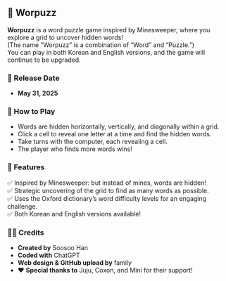 ## 🧩 Worpuzz  

**Worpuzz** is a word puzzle game inspired by Minesweeper, where you explore a grid to uncover hidden words!  
(The name “Worpuzz” is a combination of “Word” and “Puzzle.”)  
You can play in both Korean and English versions, and the game will continue to be upgraded.  

### 📅 Release Date  
- **May 31, 2025**  

### 🔎 How to Play  
- Words are hidden horizontally, vertically, and diagonally within a grid.  
- Click a cell to reveal one letter at a time and find the hidden words.  
- Take turns with the computer, each revealing a cell.  
- The player who finds more words wins!  

### 🎯 Features  
✅ Inspired by Minesweeper: but instead of mines, words are hidden!  
✅ Strategic uncovering of the grid to find as many words as possible.  
✅ Uses the Oxford dictionary’s word difficulty levels for an engaging challenge.  
✅ Both Korean and English versions available!  

### 👨‍💻 Credits  
- **Created by** Soosoo Han  
- **Coded with** ChatGPT  
- **Web design & GitHub upload by** family  
- ❤️ **Special thanks to** Juju, Coxon, and Mini for their support!  
